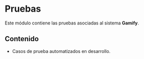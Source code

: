 # Pruebas

Este módulo contiene las pruebas asociadas al sistema **Gamify**.

## Contenido
- Casos de prueba automatizados en desarrollo.
